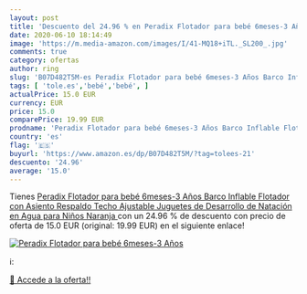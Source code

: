 ```yaml
---
layout: post
title: 'Descuento del 24.96 % en Peradix Flotador para bebé 6meses-3 Años'
date: 2020-06-10 18:14:49
image: 'https://m.media-amazon.com/images/I/41-MQ18+iTL._SL200_.jpg'
comments: true
category: ofertas
author: ring
slug: 'B07D482T5M-es Peradix Flotador para bebé 6meses-3 Años Barco Inflable...'
tags: [ 'tole.es','bebé','bebé', ]
actualPrice: 15.0 EUR
currency: EUR
price: 15.0
comparePrice: 19.99 EUR
prodname: 'Peradix Flotador para bebé 6meses-3 Años Barco Inflable Flotador con Asiento Respaldo Techo Ajustable Juguetes de Desarrollo de Natación en Agua para Niños  Naranja '
country: 'es'
flag: '🇪🇸'
buyurl: 'https://www.amazon.es/dp/B07D482T5M/?tag=tolees-21'
descuento: '24.96'
average: '15.0'
---
```


Tienes [Peradix Flotador para bebé 6meses-3 Años Barco Inflable Flotador con Asiento Respaldo Techo Ajustable Juguetes de Desarrollo de Natación en Agua para Niños  Naranja ](https://www.amazon.es/dp/B07D482T5M/?tag=tolees-21) con un 24.96 % de descuento con precio de oferta de 15.0 EUR (original: 19.99 EUR) en el siguiente enlace!

[![Peradix Flotador para bebé 6meses-3 Años](https://m.media-amazon.com/images/I/41-MQ18+iTL._SL200_.jpg)](https://www.amazon.es/dp/B07D482T5M/?tag=tolees-21)

ℹ️:


[🛒 Accede a la oferta!!](https://www.amazon.es/dp/B07D482T5M/?tag=tolees-21)

